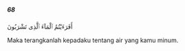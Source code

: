 ##### 68

<span class="ayah">أَفَرَءَيْتُمُ ٱلْمَآءَ ٱلَّذِى تَشْرَبُونَ</span>

<span class="ayah_translation">Maka terangkanlah kepadaku tentang air yang kamu minum.</span>
